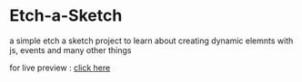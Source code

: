 # Etch-a-Sketch

a simple etch a sketch project to learn about creating dynamic elemnts with js, events and many other things

for live preview : [click here](https://somehowalive.github.io/Etch-a-Sketch/)

